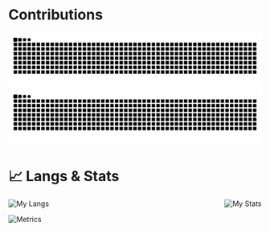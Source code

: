 # Contributions
![github snake light mode](https://raw.githubusercontent.com/Yinye1986/Yinye1986/output/github-contribution-grid-snake.svg#gh-light-mode-only)
![github snake dark mode](https://raw.githubusercontent.com/Yinye1986/Yinye1986/output/github-contribution-grid-snake-dark.svg#gh-dark-mode-only)

# 📈 Langs & Stats

<div style="display: flex; justify-content: space-between;">
    <img src="https://github-readme-stats.vercel.app/api/top-langs/?username=Yinye1986&hide=&layout=compact&card_width=388&langs_count=8&exclude_repo=&hide_progress=false" alt="My Langs"/>
    <img src="https://github-readme-stats.vercel.app/api?username=Yinye1986&hide=&hide_title=true&card_width=437&line_height=29.2&show_icons=true&count_private=true&theme=ambient_gradient" alt="My Stats"/>
</div>


![Metrics](https://metrics.lecoq.io/Yinye1986&languages=1&base.hireable=false&base.skip=false&languages=false&languages.limit=8&languages.threshold=0%25&languages.other=false&languages.colors=github&languages.sections=most-used&languages.indepth=false&languages.analysis.timeout=15&languages.analysis.timeout.repositories=7.5&languages.categories=markup%2C%20programming&languages.recent.categories=markup%2C%20programming&languages.recent.load=300&languages.recent.days=14&config.timezone=Asia%2FShanghai)
